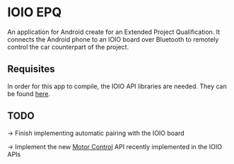 IOIO EPQ
============================

An application for Android create for an Extended Project Qualification. It connects the Android phone to an IOIO board over Bluetooth to remotely control the car counterpart of the project.

Requisites
----------------------------

In order for this app to compile, the IOIO API libraries are needed. They can be found [here](http://github.com/ytai/ioio/wiki/Downloads#client-software-and-ioio-application-firmware-images).


TODO
----------------------------

-> Finish implementing automatic pairing with the IOIO board

-> Implement the new [Motor Control](https://github.com/ytai/ioio/wiki/Motor-control) API recently implemented in the IOIO APIs
